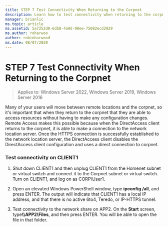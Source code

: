 ```yaml
---
title: STEP 7 Test Connectivity When Returning to the Corpnet
description: Learn how to test connectivity when returning to the corpnet on CLIENT1.
manager: brianlic
ms.topic: article
ms.assetid: 5a7252d0-6db8-4a9d-98ee-75082ecd2929
ms.author: roharwoo
author: robinharwood
ms.date: 08/07/2020
---
```

# STEP 7 Test Connectivity When Returning to the Corpnet

>Applies to: Windows Server 2022, Windows Server 2019, Windows Server 2016

Many of your users will move between remote locations and the corpnet, so it's important that when they return to the corpnet that they are able to access resources without having to make any configuration changes. Remote Access makes this possible because when the DirectAccess client returns to the corpnet, it is able to make a connection to the network location server. Once the HTTPS connection is successfully established to the network location server, the DirectAccess client disables the DirectAccess client configuration and uses a direct connection to corpnet.

### Test connectivity on CLIENT1

1. Shut down CLIENT1 and then unplug CLIENT1 from the Homenet subnet or virtual switch and connect it to the Corpnet subnet or virtual switch. Turn on CLIENT1, and log on as CORP\User1.

2. Open an elevated Windows PowerShell window, type **ipconfig /all**, and press ENTER. The output will indicate that CLIENT1 has a local IP address, and that there is no active 6to4, Teredo, or IP-HTTPS tunnel.

3. Test connectivity to the network share on APP2. On the **Start** screen, type<strong>\\\APP2\Files</strong>, and then press ENTER. You will be able to open the file in that folder.



